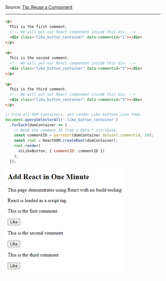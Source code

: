 Source: [Tip: Reuse a Component](https://reactjs.org/docs/add-react-to-a-website.html#tip-reuse-a-component)

---

```html
<p>
  This is the first comment.
  <!-- We will put our React component inside this div. -->
  <div class="like_button_container" data-commentid="1"></div>
</p>

<p>
  This is the second comment.
  <!-- We will put our React component inside this div. -->
  <div class="like_button_container" data-commentid="2"></div>
</p>

<p>
  This is the third comment.
  <!-- We will put our React component inside this div. -->
  <div class="like_button_container" data-commentid="3"></div>
</p>
```

```jsx
// Find all DOM containers, and render Like buttons into them.
document.querySelectorAll('.like_button_container')
  .forEach(domContainer => {
    // Read the comment ID from a data-* attribute.
    const commentID = parseInt(domContainer.dataset.commentid, 10);
    const root = ReactDOM.createRoot(domContainer);
    root.render(
      e(LikeButton, { commentID: commentID })
    );
  });
```

![Untitled](img/Untitled.png)